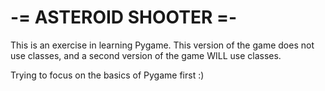 # -= ASTEROID SHOOTER =-

This is an exercise in learning Pygame.
This version of the game does not use classes, and a second version of the game WILL use classes.

Trying to focus on the basics of Pygame first :)